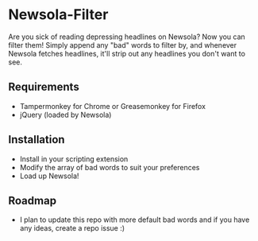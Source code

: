 # Newsola-Filter

Are you sick of reading depressing headlines on Newsola? Now you can filter them! Simply append any "bad" words to filter by, and whenever Newsola fetches headlines, it'll strip out any headlines you don't want to see.

## Requirements

* Tampermonkey for Chrome or Greasemonkey for Firefox
* jQuery (loaded by Newsola)

## Installation

* Install in your scripting extension
* Modify the array of bad words to suit your preferences
* Load up Newsola!

## Roadmap

* I plan to update this repo with more default bad words and if you have any ideas, create a repo issue :)